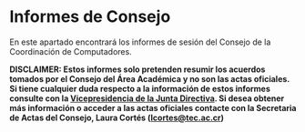 # Informes de Consejo

En este apartado encontrará los informes de sesión del Consejo de la Coordinación de Computadores.

**DISCLAIMER: Estos informes solo pretenden resumir los acuerdos tomados por el Consejo del Área Académica y no son las actas oficiales. Si tiene cualquier duda respecto a la información de estos informes consulte con la [Vicepresidencia de la Junta Directiva](representacion_estudiantil.md#junta-directiva). Si desea obtener más información o acceder a las actas oficiales contacte con la Secretaria de Actas del Consejo, Laura Cortés ([lcortes@tec.ac.cr](mailto:lcortes@tec.ac.cr))**
